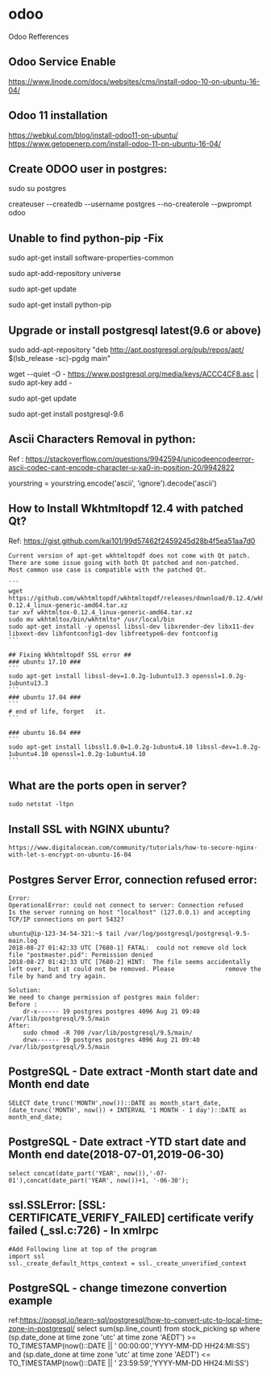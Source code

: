 # odoo
Odoo Refferences

Odoo Service Enable
-------------------
https://www.linode.com/docs/websites/cms/install-odoo-10-on-ubuntu-16-04/

Odoo 11 installation
--------------------
https://webkul.com/blog/install-odoo11-on-ubuntu/
https://www.getopenerp.com/install-odoo-11-on-ubuntu-16-04/

Create ODOO user in postgres:
-------------------------------
sudo su postgres

createuser --createdb --username postgres --no-createrole --pwprompt odoo

Unable to find python-pip -Fix
-------------------------
sudo apt-get install software-properties-common

sudo apt-add-repository universe

sudo apt-get update

sudo apt-get install python-pip

Upgrade or install postgresql latest(9.6 or above)
--------------------------------------------------
sudo add-apt-repository "deb http://apt.postgresql.org/pub/repos/apt/ $(lsb_release -sc)-pgdg main"

wget --quiet -O - https://www.postgresql.org/media/keys/ACCC4CF8.asc | sudo apt-key add -

sudo apt-get update

sudo apt-get install postgresql-9.6


Ascii Characters Removal in python:
-----------------------------------
Ref : https://stackoverflow.com/questions/9942594/unicodeencodeerror-ascii-codec-cant-encode-character-u-xa0-in-position-20/9942822

yourstring = yourstring.encode('ascii', 'ignore').decode('ascii')


How to Install Wkhtmltopdf 12.4 with patched Qt?
------------------------------------------------
Ref: https://gist.github.com/kai101/99d57462f2459245d28b4f5ea51aa7d0

    Current version of apt-get wkhtmltopdf does not come with Qt patch. There are some issue going with both Qt patched and non-patched.
    Most common use case is compatible with the patched Qt.

    ```
    wget https://github.com/wkhtmltopdf/wkhtmltopdf/releases/download/0.12.4/wkhtmltox-0.12.4_linux-generic-amd64.tar.xz
    tar xvf wkhtmltox-0.12.4_linux-generic-amd64.tar.xz 
    sudo mv wkhtmltox/bin/wkhtmlto* /usr/local/bin 
    sudo apt-get install -y openssl libssl-dev libxrender-dev libx11-dev libxext-dev libfontconfig1-dev libfreetype6-dev fontconfig
    ```

    ## Fixing Wkhtmltopdf SSL error ##
    ### ubuntu 17.10 ###
    ```
    sudo apt-get install libssl-dev=1.0.2g-1ubuntu13.3 openssl=1.0.2g-1ubuntu13.3
    ```
    ### ubuntu 17.04 ###
    ```
    # end of life, forget   it.
    ```

    ### ubuntu 16.04 ###
    ```
    sudo apt-get install libssl1.0.0=1.0.2g-1ubuntu4.10 libssl-dev=1.0.2g-1ubuntu4.10 openssl=1.0.2g-1ubuntu4.10
    ```
    
 What are the ports open in server?
 ----------------------------------
    
    sudo netstat -ltpn
 
Install SSL with NGINX ubuntu?
-----------------------------
    https://www.digitalocean.com/community/tutorials/how-to-secure-nginx-with-let-s-encrypt-on-ubuntu-16-04

Postgres Server Error, connection refused error:
------------------------------------------------
    Error:
    OperationalError: could not connect to server: Connection refused
	Is the server running on host "localhost" (127.0.0.1) and accepting
	TCP/IP connections on port 5432?

    ubuntu@ip-123-34-54-321:~$ tail /var/log/postgresql/postgresql-9.5-main.log
    2018-08-27 01:42:33 UTC [7680-1] FATAL:  could not remove old lock file "postmaster.pid": Permission denied
    2018-08-27 01:42:33 UTC [7680-2] HINT:  The file seems accidentally left over, but it could not be removed. Please              remove the file by hand and try again.
    
    Solution:
    We need to change permission of postgres main folder:
    Before : 
        dr-x------ 19 postgres postgres 4096 Aug 21 09:40 /var/lib/postgresql/9.5/main
    After:
        sudo chmod -R 700 /var/lib/postgresql/9.5/main/
        drwx------ 19 postgres postgres 4096 Aug 21 09:40 /var/lib/postgresql/9.5/main

PostgreSQL - Date extract -Month start date and Month end date
------------------------------------------------------------
	SELECT date_trunc('MONTH',now())::DATE as month_start_date,(date_trunc('MONTH', now()) + INTERVAL '1 MONTH - 1 day')::DATE as month_end_date;

PostgreSQL - Date extract -YTD start date and Month end date(2018-07-01,2019-06-30)
------------------------------------------------------------
	select concat(date_part('YEAR', now()),'-07-01'),concat(date_part('YEAR', now())+1, '-06-30');
	
ssl.SSLError: [SSL: CERTIFICATE_VERIFY_FAILED] certificate verify failed (_ssl.c:726) - In xmlrpc
-------------------------------------------------------------------------------------
	#Add Following line at top of the program
	import ssl
	ssl._create_default_https_context = ssl._create_unverified_context

PostgreSQL - change timezone convertion example
-----------------------------------------------
ref:https://popsql.io/learn-sql/postgresql/how-to-convert-utc-to-local-time-zone-in-postgresql/
	select 
	sum(sp.line_count)
	from stock_picking sp
	where 
		(sp.date_done at time zone 'utc' at time zone 'AEDT') >= TO_TIMESTAMP(now()::DATE || ' 00:00:00','YYYY-MM-DD HH24:MI:SS')
		and (sp.date_done at time zone 'utc' at time zone 'AEDT') <= TO_TIMESTAMP(now()::DATE || ' 23:59:59','YYYY-MM-DD HH24:MI:SS')
